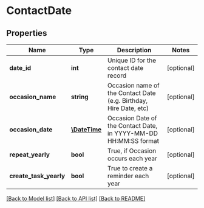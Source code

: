 # ContactDate

## Properties
Name | Type | Description | Notes
------------ | ------------- | ------------- | -------------
**date_id** | **int** | Unique ID for the contact date record | [optional] 
**occasion_name** | **string** | Occasion name of the Contact Date (e.g. Birthday, Hire Date, etc) | [optional] 
**occasion_date** | [**\DateTime**](\DateTime.md) | Occasion Date of the Contact Date, in YYYY-MM-DD HH:MM:SS format | [optional] 
**repeat_yearly** | **bool** | True, if Occasion occurs each year | [optional] 
**create_task_yearly** | **bool** | True to create a reminder each year | [optional] 

[[Back to Model list]](../README.md#documentation-for-models) [[Back to API list]](../README.md#documentation-for-api-endpoints) [[Back to README]](../README.md)


